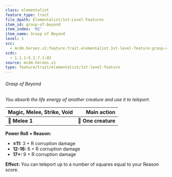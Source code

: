 ```yaml
---
class: elementalist
feature_type: trait
file_dpath: Elementalist/1st-Level Features
item_id: grasp-of-beyond
item_index: '02'
item_name: Grasp of Beyond
level: 1
scc:
  - mcdm.heroes.v1:feature.trait.elementalist.1st-level-feature:grasp-of-beyond
scdc:
  - 1.1.1:5.2.7.1:02
source: mcdm.heroes.v1
type: feature/trait/elementalist/1st-level-feature
---
```


###### Grasp of Beyond

*You absorb the life energy of another creature and use it to teleport.*

| **Magic, Melee, Strike, Void** |     **Main action** |
| ------------------------------ | ------------------: |
| **📏 Melee 1**                 | **🎯 One creature** |

**Power Roll + Reason:**

- **≤11:** 3 + R corruption damage
- **12-16:** 6 + R corruption damage
- **17+:** 9 + R corruption damage

**Effect:** You can teleport up to a number of squares equal to your Reason score.
